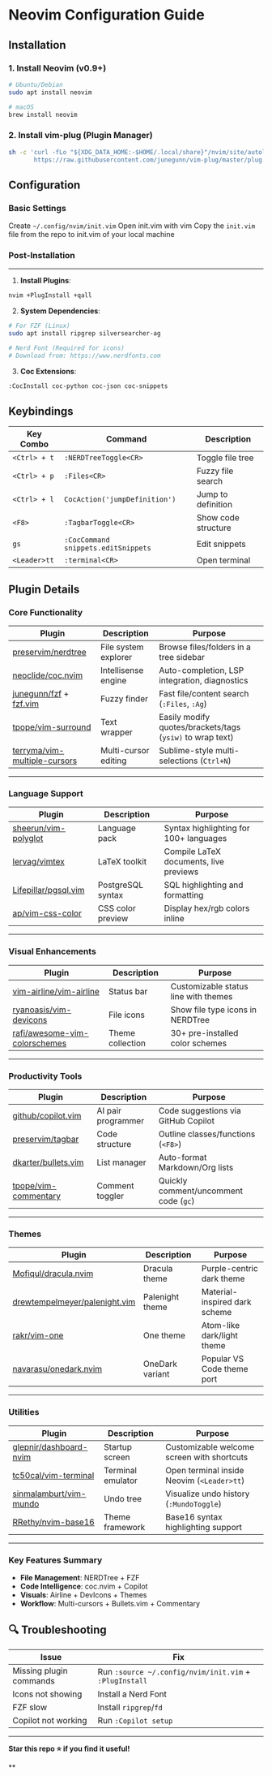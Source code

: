 
# Neovim Configuration Guide


## Installation

### 1. Install Neovim (v0.9+)
```bash
# Ubuntu/Debian
sudo apt install neovim

# macOS
brew install neovim
```

### 2. Install vim-plug (Plugin Manager)

```bash
sh -c 'curl -fLo "${XDG_DATA_HOME:-$HOME/.local/share}"/nvim/site/autoload/plug.vim --create-dirs\
       https://raw.githubusercontent.com/junegunn/vim-plug/master/plug.vim'
```



## Configuration

### Basic Settings

Create `~/.config/nvim/init.vim` 
Open init.vim with vim
Copy the `init.vim` file from the repo to init.vim of your local machine

### Post-Installation
---------------

1.  **Install Plugins**:

```bash
nvim +PlugInstall +qall
```
2.  **System Dependencies**:
```bash
# For FZF (Linux)
sudo apt install ripgrep silversearcher-ag

# Nerd Font (Required for icons)
# Download from: https://www.nerdfonts.com
```

3.  **Coc Extensions**:

```bash
:CocInstall coc-python coc-json coc-snippets
```



## Keybindings

| Key Combo | Command | Description |
| --- | --- | --- |
| `<Ctrl> + t` | `:NERDTreeToggle<CR>` | Toggle file tree |
| `<Ctrl> + p` | `:Files<CR>` | Fuzzy file search |
| `<Ctrl> + l` | `CocAction('jumpDefinition')` | Jump to definition |
| `<F8>` | `:TagbarToggle<CR>` | Show code structure |
| `gs` | `:CocCommand snippets.editSnippets` | Edit snippets |
| `<Leader>tt` | `:terminal<CR>` | Open terminal |

## Plugin Details

### Core Functionality

| Plugin | Description | Purpose |
|--------|-------------|---------|
| [preservim/nerdtree](https://github.com/preservim/nerdtree) | File system explorer | Browse files/folders in a tree sidebar |
| [neoclide/coc.nvim](https://github.com/neoclide/coc.nvim) | Intellisense engine | Auto-completion, LSP integration, diagnostics |
| [junegunn/fzf](https://github.com/junegunn/fzf) + [fzf.vim](https://github.com/junegunn/fzf.vim) | Fuzzy finder | Fast file/content search (`:Files`, `:Ag`) |
| [tpope/vim-surround](https://github.com/tpope/vim-surround) | Text wrapper | Easily modify quotes/brackets/tags (`ysiw)` to wrap text) |
| [terryma/vim-multiple-cursors](https://github.com/terryma/vim-multiple-cursors) | Multi-cursor editing | Sublime-style multi-selections (`Ctrl+N`) |

---

### Language Support

| Plugin | Description | Purpose |
|--------|-------------|---------|
| [sheerun/vim-polyglot](https://github.com/sheerun/vim-polyglot) | Language pack | Syntax highlighting for 100+ languages |
| [lervag/vimtex](https://github.com/lervag/vimtex) | LaTeX toolkit | Compile LaTeX documents, live previews |
| [Lifepillar/pgsql.vim](https://github.com/Lifepillar/pgsql.vim) | PostgreSQL syntax | SQL highlighting and formatting |
| [ap/vim-css-color](https://github.com/ap/vim-css-color) | CSS color preview | Display hex/rgb colors inline |

---

### Visual Enhancements

| Plugin | Description | Purpose |
|--------|-------------|---------|
| [vim-airline/vim-airline](https://github.com/vim-airline/vim-airline) | Status bar | Customizable status line with themes |
| [ryanoasis/vim-devicons](https://github.com/ryanoasis/vim-devicons) | File icons | Show file type icons in NERDTree |
| [rafi/awesome-vim-colorschemes](https://github.com/rafi/awesome-vim-colorschemes) | Theme collection | 30+ pre-installed color schemes |

---

### Productivity Tools

| Plugin | Description | Purpose |
|--------|-------------|---------|
| [github/copilot.vim](https://github.com/github/copilot.vim) | AI pair programmer | Code suggestions via GitHub Copilot |
| [preservim/tagbar](https://github.com/preservim/tagbar) | Code structure | Outline classes/functions (`<F8>`) |
| [dkarter/bullets.vim](https://github.com/dkarter/bullets.vim) | List manager | Auto-format Markdown/Org lists |
| [tpope/vim-commentary](https://github.com/tpope/vim-commentary) | Comment toggler | Quickly comment/uncomment code (`gc`) |

---

### Themes

| Plugin | Description | Purpose |
|--------|-------------|---------|
| [Mofiqul/dracula.nvim](https://github.com/Mofiqul/dracula.nvim) | Dracula theme | Purple-centric dark theme |
| [drewtempelmeyer/palenight.vim](https://github.com/drewtempelmeyer/palenight.vim) | Palenight theme | Material-inspired dark scheme |
| [rakr/vim-one](https://github.com/rakr/vim-one) | One theme | Atom-like dark/light theme |
| [navarasu/onedark.nvim](https://github.com/navarasu/onedark.nvim) | OneDark variant | Popular VS Code theme port |

---

### Utilities

| Plugin | Description | Purpose |
|--------|-------------|---------|
| [glepnir/dashboard-nvim](https://github.com/glepnir/dashboard-nvim) | Startup screen | Customizable welcome screen with shortcuts |
| [tc50cal/vim-terminal](https://github.com/tc50cal/vim-terminal) | Terminal emulator | Open terminal inside Neovim (`<Leader>tt`) |
| [sinmalamburt/vim-mundo](https://github.com/sinmalamburt/vim-mundo) | Undo tree | Visualize undo history (`:MundoToggle`) |
| [RRethy/nvim-base16](https://github.com/RRethy/nvim-base16) | Theme framework | Base16 syntax highlighting support |

---

### Key Features Summary
- **File Management**: NERDTree + FZF
- **Code Intelligence**: coc.nvim + Copilot
- **Visuals**: Airline + DevIcons + Themes
- **Workflow**: Multi-cursors + Bullets.vim + Commentary

🔍 Troubleshooting
------------------

| Issue | Fix |
| --- | --- |
| Missing plugin commands | Run `:source ~/.config/nvim/init.vim` + `:PlugInstall` |
| Icons not showing | Install a Nerd Font |
| FZF slow | Install `ripgrep`/`fd` |
| Copilot not working | Run `:Copilot setup` |

* * * * *

**Star this repo ⭐ if you find it useful!**

**
